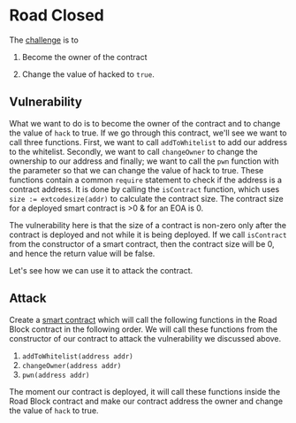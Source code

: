 # Road Closed

The [challenge](https://quillctf.super.site/challenges/quillctf-challenges/road-closed) is to 

1. Become the owner of the contract 

2. Change the value of hacked to `true`.

## Vulnerability

What we want to do is to become the owner of the contract and to change the value of `hack` to true. If we go through this contract, we'll see we want to call three functions. First, we want to call `addToWhitelist` to add our address to the whitelist. Secondly, we want to call `changeOwner` to change the ownership to our address and finally; we want to call the `pwn` function with the parameter so that we can change the value of hack to true. These functions contain a common `require` statement to check if the address is a contract address. It is done by calling the `isContract` function, which uses `size := extcodesize(addr)` to calculate the contract size. The contract size for a deployed smart contract is >0 & for an EOA is 0.

The vulnerability here is that the size of a contract is non-zero only after the contract is deployed and not while it is being deployed. If we call `isContract` from the constructor of a smart contract, then the contract size will be 0, and hence the return value will be false.

Let's see how we can use it to attack the contract.


## Attack

Create a [smart contract](./contracts/Attack.sol) which will call the following functions in the Road Block contract in the following order. We will call these functions from the constructor of our contract to attack the vulnerability we discussed above.
1.	`addToWhitelist(address addr)` 
2.	`changeOwner(address addr)`
3.	`pwn(address addr)`

The moment our contract is deployed, it will call these functions inside the Road Block contract and make our contract address the owner and change the value of `hack` to true.

